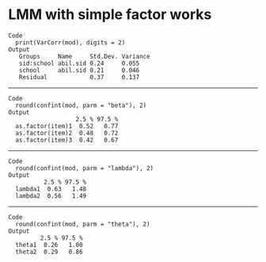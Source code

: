 # LMM with simple factor works

    Code
      print(VarCorr(mod), digits = 2)
    Output
       Groups     Name     Std.Dev. Variance
       sid:school abil.sid 0.24     0.055   
       school     abil.sid 0.21     0.046   
       Residual            0.37     0.137   

---

    Code
      round(confint(mod, parm = "beta"), 2)
    Output
                       2.5 % 97.5 %
      as.factor(item)1  0.52   0.77
      as.factor(item)2  0.48   0.72
      as.factor(item)3  0.42   0.67

---

    Code
      round(confint(mod, parm = "lambda"), 2)
    Output
              2.5 % 97.5 %
      lambda1  0.63   1.48
      lambda2  0.56   1.49

---

    Code
      round(confint(mod, parm = "theta"), 2)
    Output
             2.5 % 97.5 %
      theta1  0.26   1.00
      theta2  0.29   0.86

